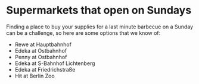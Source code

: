 # Supermarkets that open on Sundays
Finding a place to buy your supplies for a last minute barbecue on a Sunday can be a challenge, so here are some options that we know of:
* Rewe at Hauptbahnhof
* Edeka at Ostbahnhof
* Penny at Ostbahnhof
* Edeka at S-Bahnhof Lichtenberg
* Edeka at Friedrichstraße
* Hit at Berlin Zoo
